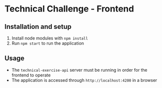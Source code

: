 # Technical Challenge - Frontend

## Installation and setup

1. Install node modules with `npm install`
2. Run `npm start` to run the application

## Usage

- The `technical-exercise-api` server must be running in order for the frontend to operate
- The application is accessed through `http://localhost:4200` in a browser
